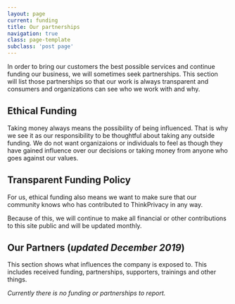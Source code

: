 ```yaml
---
layout: page
current: funding
title: Our partnerships
navigation: true
class: page-template
subclass: 'post page'
---
```

In order to bring our customers the best possible services and continue funding our business, we will sometimes seek partnerships. This section will list those partnerships so that our work is always transparent and consumers and organizations can see who we work with and why.

## Ethical Funding

Taking money always means the possibility of being influenced. That is why we see it as our responsibility to be thoughtful about taking any outside funding. We do not want organizaions or individuals to feel as though they have gained influence over our decisions or taking money from anyone who goes against our values.

## Transparent Funding Policy

For us, ethical funding also means we want to make sure that our community knows who has contributed to ThinkPrivacy in any way.

Because of this, we will continue to make all financial or other contributions to this site public and will be updated monthly.

## Our Partners (*updated December 2019*)

This section shows what influences the company is exposed to. This includes received funding, partnerships, supporters, trainings and other things.

*Currently there is no funding or partnerships to report.*